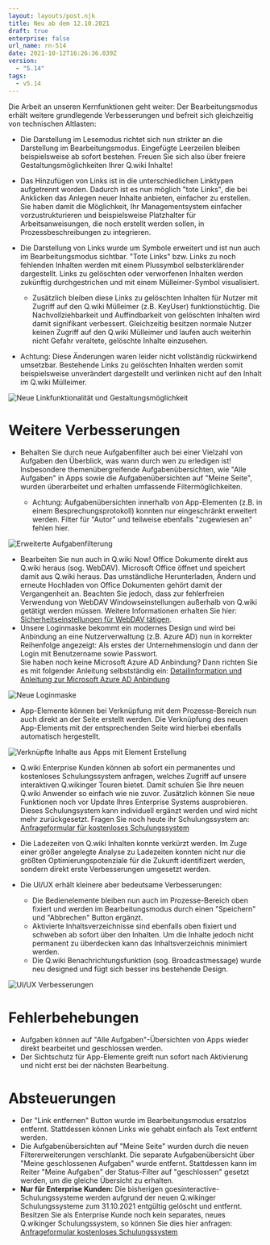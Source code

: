 ```yaml
---
layout: layouts/post.njk
title: Neu ab dem 12.10.2021
draft: true
enterprise: false
url_name: rn-514
date: 2021-10-12T16:26:36.039Z
version:
  - "5.14"
tags:
  - v5.14
---
```

Die Arbeit an unseren Kernfunktionen geht weiter: Der Bearbeitungsmodus erhält weitere grundlegende Verbesserungen und befreit sich gleichzeitig von technischen Altlasten:

* Die Darstellung im Lesemodus richtet sich nun strikter an die Darstellung im Bearbeitungsmodus. Eingefügte Leerzeilen bleiben beispielsweise ab sofort bestehen. Freuen Sie sich also über freiere Gestaltungsmöglichkeiten Ihrer Q.wiki Inhalte! 
* Das Hinzufügen von Links ist in die unterschiedlichen Linktypen aufgetrennt worden. Dadurch ist es nun möglich "tote Links", die bei Anklicken das Anlegen neuer Inhalte anbieten, einfacher zu erstellen. Sie haben damit die Möglichkeit, Ihr Managementsystem einfacher vorzustrukturieren und beispielsweise Platzhalter für Arbeitsanweisungen, die noch erstellt werden sollen, in Prozessbeschreibungen zu integrieren.
* Die Darstellung von Links wurde um Symbole erweitert und ist nun auch im Bearbeitungsmodus sichtbar. "Tote Links" bzw. Links zu noch fehlenden Inhalten werden mit einem Plussymbol selbsterklärender dargestellt. Links zu gelöschten oder verworfenen Inhalten werden zukünftig durchgestrichen und mit einem Mülleimer-Symbol visualisiert.

  * Zusätzlich bleiben diese Links zu gelöschten Inhalten für Nutzer mit Zugriff auf den Q.wiki Mülleimer (z.B. KeyUser) funktionstüchtig. Die Nachvollziehbarkeit und Auffindbarkeit von gelöschten Inhalten wird damit signifikant verbessert. Gleichzeitig besitzen normale Nutzer keinen Zugriff auf den Q.wiki Mülleimer und laufen auch weiterhin nicht Gefahr veraltete, gelöschte Inhalte einzusehen.
* Achtung: Diese Änderungen waren leider nicht vollständig rückwirkend umsetzbar. Bestehende Links zu gelöschten Inhalten werden somit beispielsweise unverändert dargestellt und verlinken nicht auf den Inhalt im Q.wiki Mülleimer.

![](/images/gif-bearbeitungsmodus.gif "Neue Linkfunktionalität und Gestaltungsmöglichkeit")

# Weitere Verbesserungen

* Behalten Sie durch neue Aufgabenfilter auch bei einer Vielzahl von Aufgaben den Überblick, was wann durch wen zu erledigen ist! Insbesondere themenübergreifende Aufgabenübersichten, wie "Alle Aufgaben" in Apps sowie die Aufgabenübersichten auf "Meine Seite", wurden überarbeitet und erhalten umfassende Filtermöglichkeiten.

  * Achtung: Aufgabenübersichten innerhalb von App-Elementen (z.B. in einem Besprechungsprotokoll) konnten nur eingeschränkt erweitert werden. Filter für "Autor" und teilweise ebenfalls "zugewiesen an" fehlen hier.

![](/images/aufgabenfilter.png "Erweiterte Aufgabenfilterung")

* Bearbeiten Sie nun auch in Q.wiki Now! Office Dokumente direkt aus Q.wiki heraus (sog. WebDAV). Microsoft Office öffnet und speichert damit aus Q.wiki heraus. Das umständliche Herunterladen, Ändern und erneute Hochladen von Office Dokumenten gehört damit der Vergangenheit an. Beachten Sie jedoch, dass zur fehlerfreien Verwendung von WebDAV Windowseinstellungen außerhalb von Q.wiki getätigt werden müssen. Weitere Informationen erhalten Sie hier: [Sicherheitseinstellungen für WebDAV tätigen](https://releases.modell-aachen.de/faq/webdav.html).
* Unsere Loginmaske bekommt ein modernes Design und wird bei Anbindung an eine Nutzerverwaltung (z.B. Azure AD) nun in korrekter Reihenfolge angezeigt: Als erstes der Unternehmenslogin und dann der Login mit Benutzername sowie Passwort. \
  Sie haben noch keine Microsoft Azure AD Anbindung? Dann richten Sie es mit folgender Anleitung selbstständig ein: [Detailinformation und Anleitung zur Microsoft Azure AD Anbindung](https://releases.modell-aachen.de/faq/microsoft-azure-ad.html)

![](/images/login.png "Neue Loginmaske")

* App-Elemente können bei Verknüpfung mit dem Prozesse-Bereich nun auch direkt an der Seite erstellt werden. Die Verknüpfung des neuen App-Elements mit der entsprechenden Seite wird hierbei ebenfalls automatisch hergestellt.

![](/images/element-direkt-am-prozess.png "Verknüpfte Inhalte aus Apps mit Element Erstellung")

* Q.wiki Enterprise Kunden können ab sofort ein permanentes und kostenloses Schulungssystem anfragen, welches Zugriff auf unsere interaktiven Q.wikinger Touren bietet. Damit schulen Sie Ihre neuen Q.wiki Anwender so einfach wie nie zuvor. Zusätzlich können Sie neue Funktionen noch vor Update Ihres Enterprise Systems ausprobieren. Dieses Schulungsystem kann individuell ergänzt werden und wird nicht mehr zurückgesetzt. Fragen Sie noch heute ihr Schulungssystem an: [Anfrageformular für kostenloses Schulungssystem](https://www.modell-aachen.de/de/anfrage_schulungssystem)
* Die Ladezeiten von Q.wiki Inhalten konnte verkürzt werden. Im Zuge einer größer angelegte Analyse zu Ladezeiten konnten nicht nur die größten Optimierungspotenziale für die Zukunft identifizert werden, sondern direkt erste Verbesserungen umgesetzt werden.
* Die UI/UX erhält kleinere aber bedeutsame Verbesserungen:

  * Die Bedienelemente bleiben nun auch im Prozesse-Bereich oben fixiert und werden im Bearbeitungsmodus durch einen "Speichern" und "Abbrechen" Button ergänzt.
  * Aktivierte Inhaltsverzeichnisse sind ebenfalls oben fixiert und schweben ab sofort über den Inhalten. Um die Inhalte jedoch nicht permanent zu überdecken kann das Inhaltsverzeichnis minimiert werden.
  * Die Q.wiki Benachrichtungsfunktion (sog. Broadcastmessage) wurde neu designed und fügt sich besser ins bestehende Design.

![](/images/uiux.gif "UI/UX Verbesserungen")

# Fehlerbehebungen

* Aufgaben können auf "Alle Aufgaben"-Übersichten von Apps wieder direkt bearbeitet und geschlossen werden.
* Der Sichtschutz für App-Elemente greift nun sofort nach Aktivierung und nicht erst bei der nächsten Bearbeitung.

# Absteuerungen

* Der "Link entfernen" Button wurde im Bearbeitungsmodus ersatzlos entfernt. Stattdessen können Links wie gehabt einfach als Text entfernt werden.
* Die Aufgabenübersichten auf "Meine Seite" wurden durch die neuen Filtererweiterungen verschlankt. Die separate Aufgabenübersicht über "Meine geschlossenen Aufgaben" wurde entfernt. Stattdessen kann im Reiter "Meine Aufgaben" der Status-Filter auf "geschlossen" gesetzt werden, um die gleiche Übersicht zu erhalten.
* **Nur für Enterprise Kunden:** Die bisherigen goesinteractive-Schulungssysteme werden aufgrund der neuen Q.wikinger Schulungssysteme zum 31.10.2021 entgültig gelöscht und entfernt. Besitzen Sie als Enterprise Kunde noch kein separates, neues Q.wikinger Schulungssystem, so können Sie dies hier anfragen: [Anfrageformular kostenloses Schulungssystem](https://www.modell-aachen.de/de/anfrage_schulungssystem)